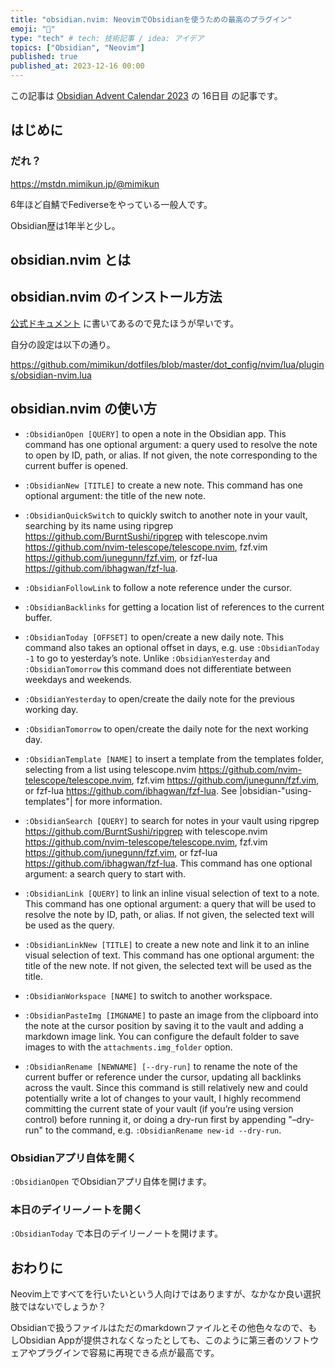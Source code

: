 ```yaml
---
title: "obsidian.nvim: NeovimでObsidianを使うための最高のプラグイン"
emoji: "🎉"
type: "tech" # tech: 技術記事 / idea: アイデア
topics: ["Obsidian", "Neovim"]
published: true
published_at: 2023-12-16 00:00
---
```


この記事は [Obsidian Advent Calendar 2023](https://adventar.org/calendars/8783) の 16日目 の記事です。

## はじめに

### だれ？

https://mstdn.mimikun.jp/@mimikun

6年ほど自鯖でFediverseをやっている一般人です。

Obsidian歴は1年半と少し。

## obsidian.nvim とは

## obsidian.nvim のインストール方法

[公式ドキュメント](https://github.com/epwalsh/obsidian.nvim?tab=readme-ov-file#install-and-configure) に書いてあるので見たほうが早いです。

自分の設定は以下の通り。

https://github.com/mimikun/dotfiles/blob/master/dot_config/nvim/lua/plugins/obsidian-nvim.lua

## obsidian.nvim の使い方
- `:ObsidianOpen [QUERY]` to open a note in the Obsidian app. This command has
    one optional argument: a query used to resolve the note to open by ID, path, or
    alias. If not given, the note corresponding to the current buffer is opened.

- `:ObsidianNew [TITLE]` to create a new note. This command has one optional
    argument: the title of the new note.

- `:ObsidianQuickSwitch` to quickly switch to another note in your vault,
    searching by its name using ripgrep <https://github.com/BurntSushi/ripgrep>
    with telescope.nvim <https://github.com/nvim-telescope/telescope.nvim>, fzf.vim
    <https://github.com/junegunn/fzf.vim>, or fzf-lua
    <https://github.com/ibhagwan/fzf-lua>.

- `:ObsidianFollowLink` to follow a note reference under the cursor.

- `:ObsidianBacklinks` for getting a location list of references to the current
    buffer.

- `:ObsidianToday [OFFSET]` to open/create a new daily note. This command also
    takes an optional offset in days, e.g. use `:ObsidianToday -1` to go to
    yesterday’s note. Unlike `:ObsidianYesterday` and `:ObsidianTomorrow` this
    command does not differentiate between weekdays and weekends.

- `:ObsidianYesterday` to open/create the daily note for the previous working
    day.

- `:ObsidianTomorrow` to open/create the daily note for the next working day.

- `:ObsidianTemplate [NAME]` to insert a template from the templates folder,
    selecting from a list using telescope.nvim
    <https://github.com/nvim-telescope/telescope.nvim>, fzf.vim
    <https://github.com/junegunn/fzf.vim>, or fzf-lua
    <https://github.com/ibhagwan/fzf-lua>. See |obsidian-"using-templates"| for
    more information.

- `:ObsidianSearch [QUERY]` to search for notes in your vault using ripgrep
    <https://github.com/BurntSushi/ripgrep> with telescope.nvim
    <https://github.com/nvim-telescope/telescope.nvim>, fzf.vim
    <https://github.com/junegunn/fzf.vim>, or fzf-lua
    <https://github.com/ibhagwan/fzf-lua>. This command has one optional argument:
    a search query to start with.

- `:ObsidianLink [QUERY]` to link an inline visual selection of text to a note.
    This command has one optional argument: a query that will be used to resolve
    the note by ID, path, or alias. If not given, the selected text will be used as
    the query.

- `:ObsidianLinkNew [TITLE]` to create a new note and link it to an inline visual
    selection of text. This command has one optional argument: the title of the new
    note. If not given, the selected text will be used as the title.

- `:ObsidianWorkspace [NAME]` to switch to another workspace.

- `:ObsidianPasteImg [IMGNAME]` to paste an image from the clipboard into the
    note at the cursor position by saving it to the vault and adding a markdown
    image link. You can configure the default folder to save images to with the
    `attachments.img_folder` option.

- `:ObsidianRename [NEWNAME] [--dry-run]` to rename the note of the current
    buffer or reference under the cursor, updating all backlinks across the vault.
    Since this command is still relatively new and could potentially write a lot of
    changes to your vault, I highly recommend committing the current state of your
    vault (if you’re using version control) before running it, or doing a dry-run
    first by appending "–dry-run" to the command, e.g. `:ObsidianRename new-id
    --dry-run`.

### Obsidianアプリ自体を開く

`:ObsidianOpen` でObsidianアプリ自体を開けます。

### 本日のデイリーノートを開く

`:ObsidianToday` で本日のデイリーノートを開けます。

## おわりに

Neovim上ですべてを行いたいという人向けではありますが、なかなか良い選択肢ではないでしょうか？

Obsidianで扱うファイルはただのmarkdownファイルとその他色々なので、もしObsidian Appが提供されなくなったとしても、このように第三者のソフトウェアやプラグインで容易に再現できる点が最高です。

